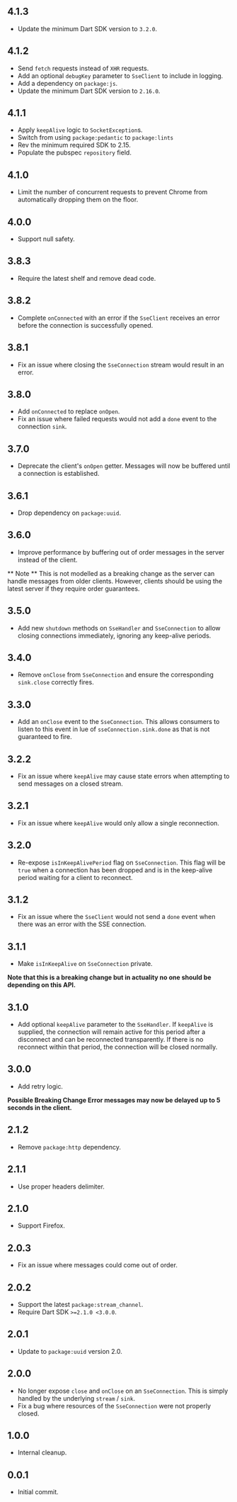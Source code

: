 ## 4.1.3

- Update the minimum Dart SDK version to `3.2.0`.

## 4.1.2

- Send `fetch` requests instead of `XHR` requests.
- Add an optional `debugKey` parameter to `SseClient` to include in logging.
- Add a dependency on `package:js`.
- Update the minimum Dart SDK version to `2.16.0`.

## 4.1.1

- Apply `keepAlive` logic to `SocketException`s.
- Switch from using `package:pedantic` to `package:lints`
- Rev the minimum required SDK to 2.15.
- Populate the pubspec `repository` field.

## 4.1.0

- Limit the number of concurrent requests to prevent Chrome from automatically
  dropping them on the floor.

## 4.0.0

- Support null safety.

## 3.8.3

- Require the latest shelf and remove dead code.

## 3.8.2

- Complete `onConnected` with an error if the `SseClient` receives an error
  before the connection is successfully opened.

## 3.8.1

- Fix an issue where closing the `SseConnection` stream would result in an
  error.

## 3.8.0

- Add `onConnected` to replace `onOpen`.
- Fix an issue where failed requests would not add a `done` event to the
  connection `sink`.

## 3.7.0

- Deprecate the client's `onOpen` getter. Messages will now be buffered until a
  connection is established.

## 3.6.1

- Drop dependency on `package:uuid`.

## 3.6.0

- Improve performance by buffering out of order messages in the server instead
  of the client.

\*\* Note \*\* This is not modelled as a breaking change as the server can
handle messages from older clients. However, clients should be using the latest
server if they require order guarantees.

## 3.5.0

- Add new `shutdown` methods on `SseHandler` and `SseConnection` to allow
  closing connections immediately, ignoring any keep-alive periods.

## 3.4.0

- Remove `onClose` from `SseConnection` and ensure the corresponding
  `sink.close` correctly fires.

## 3.3.0

- Add an `onClose` event to the `SseConnection`. This allows consumers to listen
  to this event in lue of `sseConnection.sink.done` as that is not guaranteed to
  fire.

## 3.2.2

- Fix an issue where `keepAlive` may cause state errors when attempting to send
  messages on a closed stream.

## 3.2.1

- Fix an issue where `keepAlive` would only allow a single reconnection.

## 3.2.0

- Re-expose `isInKeepAlivePeriod` flag on `SseConnection`. This flag will be
  `true` when a connection has been dropped and is in the keep-alive period
  waiting for a client to reconnect.

## 3.1.2

- Fix an issue where the `SseClient` would not send a `done` event when there
  was an error with the SSE connection.

## 3.1.1

- Make `isInKeepAlive` on `SseConnection` private.

**Note that this is a breaking change but in actuality no one should be
depending on this API.**

## 3.1.0

- Add optional `keepAlive` parameter to the `SseHandler`. If `keepAlive` is
  supplied, the connection will remain active for this period after a disconnect
  and can be reconnected transparently. If there is no reconnect within that
  period, the connection will be closed normally.

## 3.0.0

- Add retry logic.

**Possible Breaking Change Error messages may now be delayed up to 5 seconds in
the client.**

## 2.1.2

- Remove `package:http` dependency.

## 2.1.1

- Use proper headers delimiter.

## 2.1.0

- Support Firefox.

## 2.0.3

- Fix an issue where messages could come out of order.

## 2.0.2

- Support the latest `package:stream_channel`.
- Require Dart SDK `>=2.1.0 <3.0.0`.

## 2.0.1

- Update to `package:uuid` version 2.0.

## 2.0.0

- No longer expose `close` and `onClose` on an `SseConnection`. This is simply
  handled by the underlying `stream` / `sink`.
- Fix a bug where resources of the `SseConnection` were not properly closed.

## 1.0.0

- Internal cleanup.

## 0.0.1

- Initial commit.
